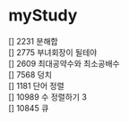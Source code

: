 # myStudy  
  
  
[] 2231	분해합  
[] 2775	부녀회장이 될테야  
[] 2609	최대공약수와 최소공배수	 
[] 7568	덩치	 
[] 1181	단어 정렬	 
[] 10989	수 정렬하기 3  
[] 10845	큐  
